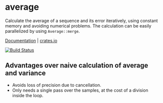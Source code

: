 # average

Calculate the average of a sequence and its error iteratively, using constant
memory and avoiding numerical problems. The calculation can be easily parallelized
by using `Average::merge`.

[Documentation](https://docs.rs/average) |
[crates.io](https://crates.io/crates/average)

[![Build Status](https://travis-ci.org/vks/average.svg?branch=master)](https://travis-ci.org/vks/average)

## Advantages over naive calculation of average and variance

* Avoids loss of precision due to cancellation.
* Only needs a single pass over the samples, at the cost of a division inside the loop.
